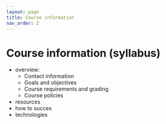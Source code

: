 ```yaml
---
layout: page
title: Course information
nav_order: 2
---
```


# Course information (syllabus)


- overview:
    - Contact information
    - Goals and objectives
    - Course requirements and grading
    - Course policies
- resources
- how to succes
- technologies
